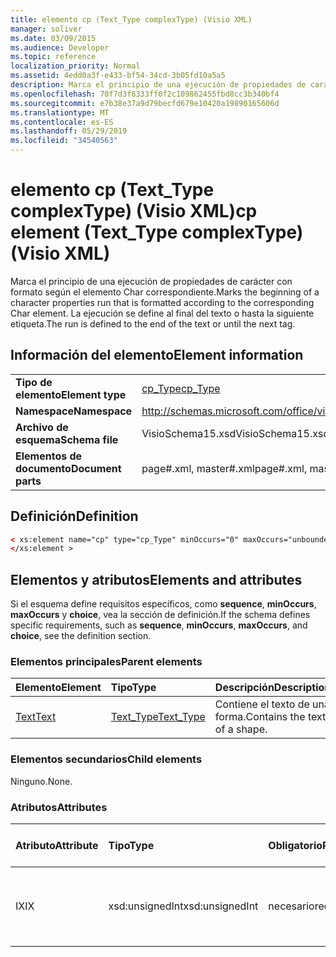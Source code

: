 ```yaml
---
title: elemento cp (Text_Type complexType) (Visio XML)
manager: soliver
ms.date: 03/09/2015
ms.audience: Developer
ms.topic: reference
localization_priority: Normal
ms.assetid: 4edd0a3f-e433-bf54-34cd-3b05fd10a5a5
description: Marca el principio de una ejecución de propiedades de carácter con formato según el elemento Char correspondiente. La ejecución se define al final del texto o hasta la siguiente etiqueta.
ms.openlocfilehash: 70f7d3f8333ff0f2c109862455fbd8cc3b340bf4
ms.sourcegitcommit: e7b38e37a9d79becfd679e10420a19890165606d
ms.translationtype: MT
ms.contentlocale: es-ES
ms.lasthandoff: 05/29/2019
ms.locfileid: "34540563"
---
```

# <a name="cp-element-text_type-complextype-visio-xml"></a><span data-ttu-id="1d47e-104">elemento cp (Text_Type complexType) (Visio XML)</span><span class="sxs-lookup"><span data-stu-id="1d47e-104">cp element (Text_Type complexType) (Visio XML)</span></span>

<span data-ttu-id="1d47e-105">Marca el principio de una ejecución de propiedades de carácter con formato según el elemento Char correspondiente.</span><span class="sxs-lookup"><span data-stu-id="1d47e-105">Marks the beginning of a character properties run that is formatted according to the corresponding Char element.</span></span> <span data-ttu-id="1d47e-106">La ejecución se define al final del texto o hasta la siguiente etiqueta.</span><span class="sxs-lookup"><span data-stu-id="1d47e-106">The run is defined to the end of the text or until the next tag.</span></span>
  
## <a name="element-information"></a><span data-ttu-id="1d47e-107">Información del elemento</span><span class="sxs-lookup"><span data-stu-id="1d47e-107">Element information</span></span>

|||
|:-----|:-----|
|<span data-ttu-id="1d47e-108">**Tipo de elemento**</span><span class="sxs-lookup"><span data-stu-id="1d47e-108">**Element type**</span></span> <br/> |[<span data-ttu-id="1d47e-109">cp_Type</span><span class="sxs-lookup"><span data-stu-id="1d47e-109">cp_Type</span></span>](cp_type-complextypevisio-xml.md) <br/> |
|<span data-ttu-id="1d47e-110">**Namespace**</span><span class="sxs-lookup"><span data-stu-id="1d47e-110">**Namespace**</span></span> <br/> |http://schemas.microsoft.com/office/visio/2012/main  <br/> |
|<span data-ttu-id="1d47e-111">**Archivo de esquema**</span><span class="sxs-lookup"><span data-stu-id="1d47e-111">**Schema file**</span></span> <br/> |<span data-ttu-id="1d47e-112">VisioSchema15.xsd</span><span class="sxs-lookup"><span data-stu-id="1d47e-112">VisioSchema15.xsd</span></span>  <br/> |
|<span data-ttu-id="1d47e-113">**Elementos de documento**</span><span class="sxs-lookup"><span data-stu-id="1d47e-113">**Document parts**</span></span> <br/> |<span data-ttu-id="1d47e-114">page#.xml, master#.xml</span><span class="sxs-lookup"><span data-stu-id="1d47e-114">page#.xml, master#.xml</span></span>  <br/> |
   
## <a name="definition"></a><span data-ttu-id="1d47e-115">Definición</span><span class="sxs-lookup"><span data-stu-id="1d47e-115">Definition</span></span>

```XML
< xs:element name="cp" type="cp_Type" minOccurs="0" maxOccurs="unbounded" >
</xs:element >
```

## <a name="elements-and-attributes"></a><span data-ttu-id="1d47e-116">Elementos y atributos</span><span class="sxs-lookup"><span data-stu-id="1d47e-116">Elements and attributes</span></span>

<span data-ttu-id="1d47e-117">Si el esquema define requisitos específicos, como **sequence**, **minOccurs**, **maxOccurs** y **choice**, vea la sección de definición.</span><span class="sxs-lookup"><span data-stu-id="1d47e-117">If the schema defines specific requirements, such as **sequence**, **minOccurs**, **maxOccurs**, and **choice**, see the definition section.</span></span> 
  
### <a name="parent-elements"></a><span data-ttu-id="1d47e-118">Elementos principales</span><span class="sxs-lookup"><span data-stu-id="1d47e-118">Parent elements</span></span>

|<span data-ttu-id="1d47e-119">**Elemento**</span><span class="sxs-lookup"><span data-stu-id="1d47e-119">**Element**</span></span>|<span data-ttu-id="1d47e-120">**Tipo**</span><span class="sxs-lookup"><span data-stu-id="1d47e-120">**Type**</span></span>|<span data-ttu-id="1d47e-121">**Descripción**</span><span class="sxs-lookup"><span data-stu-id="1d47e-121">**Description**</span></span>|
|:-----|:-----|:-----|
|[<span data-ttu-id="1d47e-122">Text</span><span class="sxs-lookup"><span data-stu-id="1d47e-122">Text</span></span>](text-element-shapesheet_type-complextypevisio-xml.md) <br/> |[<span data-ttu-id="1d47e-123">Text_Type</span><span class="sxs-lookup"><span data-stu-id="1d47e-123">Text_Type</span></span>](text_type-complextypevisio-xml.md) <br/> |<span data-ttu-id="1d47e-124">Contiene el texto de una forma.</span><span class="sxs-lookup"><span data-stu-id="1d47e-124">Contains the text of a shape.</span></span>  <br/> |
   
### <a name="child-elements"></a><span data-ttu-id="1d47e-125">Elementos secundarios</span><span class="sxs-lookup"><span data-stu-id="1d47e-125">Child elements</span></span>

<span data-ttu-id="1d47e-126">Ninguno.</span><span class="sxs-lookup"><span data-stu-id="1d47e-126">None.</span></span>
  
### <a name="attributes"></a><span data-ttu-id="1d47e-127">Atributos</span><span class="sxs-lookup"><span data-stu-id="1d47e-127">Attributes</span></span>

|<span data-ttu-id="1d47e-128">**Atributo**</span><span class="sxs-lookup"><span data-stu-id="1d47e-128">**Attribute**</span></span>|<span data-ttu-id="1d47e-129">**Tipo**</span><span class="sxs-lookup"><span data-stu-id="1d47e-129">**Type**</span></span>|<span data-ttu-id="1d47e-130">**Obligatorio**</span><span class="sxs-lookup"><span data-stu-id="1d47e-130">**Required**</span></span>|<span data-ttu-id="1d47e-131">**Descripción**</span><span class="sxs-lookup"><span data-stu-id="1d47e-131">**Description**</span></span>|<span data-ttu-id="1d47e-132">**Posibles valores**</span><span class="sxs-lookup"><span data-stu-id="1d47e-132">**Possible values**</span></span>|
|:-----|:-----|:-----|:-----|:-----|
|<span data-ttu-id="1d47e-133">IX</span><span class="sxs-lookup"><span data-stu-id="1d47e-133">IX</span></span>  <br/> |<span data-ttu-id="1d47e-134">xsd:unsignedInt</span><span class="sxs-lookup"><span data-stu-id="1d47e-134">xsd:unsignedInt</span></span>  <br/> |<span data-ttu-id="1d47e-135">necesario</span><span class="sxs-lookup"><span data-stu-id="1d47e-135">required</span></span>  <br/> |<span data-ttu-id="1d47e-136">Índice del elemento Char que representa esta propiedad.</span><span class="sxs-lookup"><span data-stu-id="1d47e-136">The Char element index that this property run represents.</span></span>  <br/> |<span data-ttu-id="1d47e-137">Valores del tipo xsd:unsignedInt.</span><span class="sxs-lookup"><span data-stu-id="1d47e-137">Values of the xsd:unsignedInt type.</span></span>  <br/> |
   

